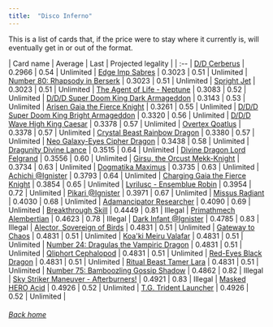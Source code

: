 ```yaml
---
title:  "Disco Inferno"
---
```


This is a list of cards that, if the price were to stay where it currently is, will eventually get in or out of the format.

| Card name | Average | Last | Projected legality |
| :-- |
[D/D Cerberus](https://db.ygoprodeck.com/card/?search=D/D%20Cerberus) | 0.2966 | 0.54 | Unlimited |
[Edge Imp Sabres](https://db.ygoprodeck.com/card/?search=Edge%20Imp%20Sabres) | 0.3023 | 0.51 | Unlimited |
[Number 80: Rhapsody in Berserk](https://db.ygoprodeck.com/card/?search=Number%2080:%20Rhapsody%20in%20Berserk) | 0.3023 | 0.51 | Unlimited |
[Spright Jet](https://db.ygoprodeck.com/card/?search=Spright%20Jet) | 0.3023 | 0.51 | Unlimited |
[The Agent of Life - Neptune](https://db.ygoprodeck.com/card/?search=The%20Agent%20of%20Life%20-%20Neptune) | 0.3083 | 0.52 | Unlimited |
[D/D/D Super Doom King Dark Armageddon](https://db.ygoprodeck.com/card/?search=D/D/D%20Super%20Doom%20King%20Dark%20Armageddon) | 0.3143 | 0.53 | Unlimited |
[Arisen Gaia the Fierce Knight](https://db.ygoprodeck.com/card/?search=Arisen%20Gaia%20the%20Fierce%20Knight) | 0.3261 | 0.55 | Unlimited |
[D/D/D Super Doom King Bright Armageddon](https://db.ygoprodeck.com/card/?search=D/D/D%20Super%20Doom%20King%20Bright%20Armageddon) | 0.3320 | 0.56 | Unlimited |
[D/D/D Wave High King Caesar](https://db.ygoprodeck.com/card/?search=D/D/D%20Wave%20High%20King%20Caesar) | 0.3378 | 0.57 | Unlimited |
[Overtex Qoatlus](https://db.ygoprodeck.com/card/?search=Overtex%20Qoatlus) | 0.3378 | 0.57 | Unlimited |
[Crystal Beast Rainbow Dragon](https://db.ygoprodeck.com/card/?search=Crystal%20Beast%20Rainbow%20Dragon) | 0.3380 | 0.57 | Unlimited |
[Neo Galaxy-Eyes Cipher Dragon](https://db.ygoprodeck.com/card/?search=Neo%20Galaxy-Eyes%20Cipher%20Dragon) | 0.3438 | 0.58 | Unlimited |
[Dragunity Divine Lance](https://db.ygoprodeck.com/card/?search=Dragunity%20Divine%20Lance) | 0.3515 | 0.64 | Unlimited |
[Divine Dragon Lord Felgrand](https://db.ygoprodeck.com/card/?search=Divine%20Dragon%20Lord%20Felgrand) | 0.3556 | 0.60 | Unlimited |
[Girsu, the Orcust Mekk-Knight](https://db.ygoprodeck.com/card/?search=Girsu,%20the%20Orcust%20Mekk-Knight) | 0.3734 | 0.63 | Unlimited |
[Dogmatika Maximus](https://db.ygoprodeck.com/card/?search=Dogmatika%20Maximus) | 0.3735 | 0.63 | Unlimited |
[Achichi @Ignister](https://db.ygoprodeck.com/card/?search=Achichi%20@Ignister) | 0.3793 | 0.64 | Unlimited |
[Charging Gaia the Fierce Knight](https://db.ygoprodeck.com/card/?search=Charging%20Gaia%20the%20Fierce%20Knight) | 0.3854 | 0.65 | Unlimited |
[Lyrilusc - Ensemblue Robin](https://db.ygoprodeck.com/card/?search=Lyrilusc%20-%20Ensemblue%20Robin) | 0.3954 | 0.72 | Unlimited |
[Pikari @Ignister](https://db.ygoprodeck.com/card/?search=Pikari%20@Ignister) | 0.3971 | 0.67 | Unlimited |
[Missus Radiant](https://db.ygoprodeck.com/card/?search=Missus%20Radiant) | 0.4030 | 0.68 | Unlimited |
[Adamancipator Researcher](https://db.ygoprodeck.com/card/?search=Adamancipator%20Researcher) | 0.4090 | 0.69 | Unlimited |
[Breakthrough Skill](https://db.ygoprodeck.com/card/?search=Breakthrough%20Skill) | 0.4449 | 0.81 | Illegal |
[Primathmech Alembertian](https://db.ygoprodeck.com/card/?search=Primathmech%20Alembertian) | 0.4623 | 0.78 | Illegal |
[Dark Infant @Ignister](https://db.ygoprodeck.com/card/?search=Dark%20Infant%20@Ignister) | 0.4785 | 0.83 | Illegal |
[Alector, Sovereign of Birds](https://db.ygoprodeck.com/card/?search=Alector,%20Sovereign%20of%20Birds) | 0.4831 | 0.51 | Unlimited |
[Gateway to Chaos](https://db.ygoprodeck.com/card/?search=Gateway%20to%20Chaos) | 0.4831 | 0.51 | Unlimited |
[Koa'ki Meiru Valafar](https://db.ygoprodeck.com/card/?search=Koa'ki%20Meiru%20Valafar) | 0.4831 | 0.51 | Unlimited |
[Number 24: Dragulas the Vampiric Dragon](https://db.ygoprodeck.com/card/?search=Number%2024:%20Dragulas%20the%20Vampiric%20Dragon) | 0.4831 | 0.51 | Unlimited |
[Qliphort Cephalopod](https://db.ygoprodeck.com/card/?search=Qliphort%20Cephalopod) | 0.4831 | 0.51 | Unlimited |
[Red-Eyes Black Dragon](https://db.ygoprodeck.com/card/?search=Red-Eyes%20Black%20Dragon) | 0.4831 | 0.51 | Unlimited |
[Ritual Beast Tamer Lara](https://db.ygoprodeck.com/card/?search=Ritual%20Beast%20Tamer%20Lara) | 0.4831 | 0.51 | Unlimited |
[Number 75: Bamboozling Gossip Shadow](https://db.ygoprodeck.com/card/?search=Number%2075:%20Bamboozling%20Gossip%20Shadow) | 0.4862 | 0.82 | Illegal |
[Sky Striker Maneuver - Afterburners!](https://db.ygoprodeck.com/card/?search=Sky%20Striker%20Maneuver%20-%20Afterburners!) | 0.4921 | 0.83 | Illegal |
[Masked HERO Acid](https://db.ygoprodeck.com/card/?search=Masked%20HERO%20Acid) | 0.4926 | 0.52 | Unlimited |
[T.G. Trident Launcher](https://db.ygoprodeck.com/card/?search=T.G.%20Trident%20Launcher) | 0.4926 | 0.52 | Unlimited |

###### [Back home](index)